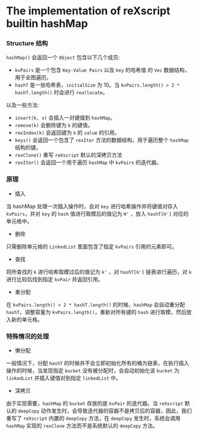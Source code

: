 # The implementation of reXscript builtin hashMap

### Structure 结构

`hashMap()` 会返回一个 `Object` 包含以下几个成员: 

- `kvPairs` 是一个包含 `Key-Value Pairs` 以及 `key` 的哈希值 的 `Vec` 数据结构，用于全图遍历。
- `hashT` 是一张哈希表，`initialSize` 为 10。当 `kvPairs.length() > 2 * hashT.length()` 时会进行 `reallocate`。

以及一些方法: 

- `insert(k, v)` 会插入一对键值到 `hashMap`。
- `remove(k)` 会删除键为 `k` 的键值。
- `rexIndex(k)` 会返回键为 `k` 的 `value` 的引用。
- `keys()` 会返回一个包含了 `rexIter` 方法的数据结构，用于遍历整个 `hashMap` 结构的键。
- `rexClone()` 重写 `reXscript` 默认的深拷贝方法
- `rexIter()` 会返回一个用于遍历 `hashMap` 中 `kvPairs` 的迭代器。

### 原理

- 插入

当 hashMap 处理一次插入操作时，会对 `key` 进行哈希操作并将键值对存入 `kvPairs`，并对 `key` 的 `hash` 值进行取模后的值记为 `H'` ，放入 `hashT[H']` 对应的单元格中。

- 删除

只需删除单元格的 `LinkedList` 里面包含了指定 `kvPairs` 引用的元素即可。

- 查找

将所查找的 `k` 进行哈希取模过后的值记为 `k'` ，对 `hashT[k']` 链表进行遍历，对 `k` 进行比较后找到指定 `kvPair` 并返回引用。

- 重分配

在 `kvPairs.length() > 2 * hashT.length()` 的时候，`hashMap` 会自动重分配 `hashT`，调整容量为 `kvPairs.length()`，重新对所有键的 `hash` 进行取模，然后放入新的单元格。

### 特殊情况的处理

- 懒分配

一般情况下，分配 `hashT` 的时候并不会立即初始化所有的桶为链表，在执行插入操作的时候，当发现指定 `bucket` 没有被分配时，会自动初始化该 `bucket` 为 `linkedList` 并插入键值对到指定 `linkedList` 中。

- 深拷贝

由于实现需要，`hashMap` 的 `bucket` 存放的是 `kvPair` 的迭代器。当 `reXscript` 默认的 `deepCopy` 动作发生时，会导致迭代器的容器不是拷贝后的容器，因此，我们重写了 `reXscript` 内置的 `deepCopy` 方法，在 `deepCopy` 发生时，系统会调用 `hashMap` 实现的 `rexClone` 方法而不是系统默认的 `deepCopy` 方法。
